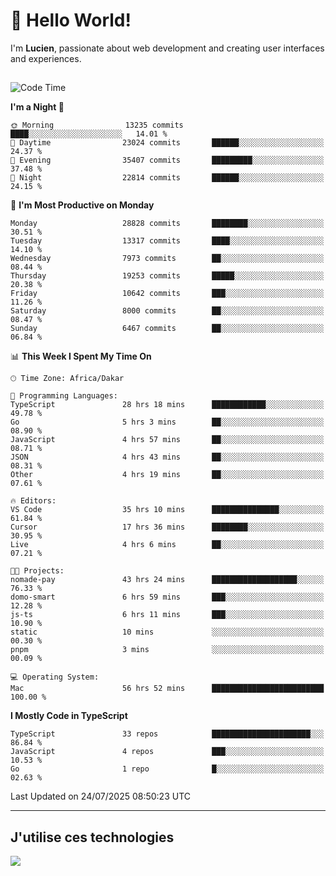 # 👋 Hello World!

I'm **Lucien**, passionate about web development and creating user interfaces and experiences.

##

<!--START_SECTION:waka-->
![Code Time](http://img.shields.io/badge/Code%20Time-3%2C488%20hrs%207%20mins-blue)

**I'm a Night 🦉** 

```text
🌞 Morning                13235 commits       ████░░░░░░░░░░░░░░░░░░░░░   14.01 % 
🌆 Daytime                23024 commits       ██████░░░░░░░░░░░░░░░░░░░   24.37 % 
🌃 Evening                35407 commits       █████████░░░░░░░░░░░░░░░░   37.48 % 
🌙 Night                  22814 commits       ██████░░░░░░░░░░░░░░░░░░░   24.15 % 
```
📅 **I'm Most Productive on Monday** 

```text
Monday                   28828 commits       ████████░░░░░░░░░░░░░░░░░   30.51 % 
Tuesday                  13317 commits       ████░░░░░░░░░░░░░░░░░░░░░   14.10 % 
Wednesday                7973 commits        ██░░░░░░░░░░░░░░░░░░░░░░░   08.44 % 
Thursday                 19253 commits       █████░░░░░░░░░░░░░░░░░░░░   20.38 % 
Friday                   10642 commits       ███░░░░░░░░░░░░░░░░░░░░░░   11.26 % 
Saturday                 8000 commits        ██░░░░░░░░░░░░░░░░░░░░░░░   08.47 % 
Sunday                   6467 commits        ██░░░░░░░░░░░░░░░░░░░░░░░   06.84 % 
```


📊 **This Week I Spent My Time On** 

```text
🕑︎ Time Zone: Africa/Dakar

💬 Programming Languages: 
TypeScript               28 hrs 18 mins      ████████████░░░░░░░░░░░░░   49.78 % 
Go                       5 hrs 3 mins        ██░░░░░░░░░░░░░░░░░░░░░░░   08.90 % 
JavaScript               4 hrs 57 mins       ██░░░░░░░░░░░░░░░░░░░░░░░   08.71 % 
JSON                     4 hrs 43 mins       ██░░░░░░░░░░░░░░░░░░░░░░░   08.31 % 
Other                    4 hrs 19 mins       ██░░░░░░░░░░░░░░░░░░░░░░░   07.61 % 

🔥 Editors: 
VS Code                  35 hrs 10 mins      ███████████████░░░░░░░░░░   61.84 % 
Cursor                   17 hrs 36 mins      ████████░░░░░░░░░░░░░░░░░   30.95 % 
Live                     4 hrs 6 mins        ██░░░░░░░░░░░░░░░░░░░░░░░   07.21 % 

🐱‍💻 Projects: 
nomade-pay               43 hrs 24 mins      ███████████████████░░░░░░   76.33 % 
domo-smart               6 hrs 59 mins       ███░░░░░░░░░░░░░░░░░░░░░░   12.28 % 
js-ts                    6 hrs 11 mins       ███░░░░░░░░░░░░░░░░░░░░░░   10.90 % 
static                   10 mins             ░░░░░░░░░░░░░░░░░░░░░░░░░   00.30 % 
pnpm                     3 mins              ░░░░░░░░░░░░░░░░░░░░░░░░░   00.09 % 

💻 Operating System: 
Mac                      56 hrs 52 mins      █████████████████████████   100.00 % 
```

**I Mostly Code in TypeScript** 

```text
TypeScript               33 repos            ██████████████████████░░░   86.84 % 
JavaScript               4 repos             ███░░░░░░░░░░░░░░░░░░░░░░   10.53 % 
Go                       1 repo              █░░░░░░░░░░░░░░░░░░░░░░░░   02.63 % 
```




 Last Updated on 24/07/2025 08:50:23 UTC
<!--END_SECTION:waka-->
---

## J'utilise ces technologies

<p align="left">
  <a href="https://skillicons.dev">
    <img src="https://skillicons.dev/icons?i=ts,js,go,ruby,css,scss,tailwind,react,vite,nextjs,docker,figma,ableton" />
  </a>
</p>

